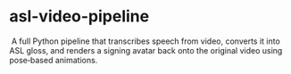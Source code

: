 # asl-video-pipeline
 A full Python pipeline that transcribes speech from video, converts it into ASL gloss, and renders a signing avatar back onto the original video using pose‑based animations.
